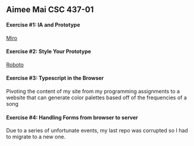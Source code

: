 ## Aimee Mai CSC 437-01

#### Exercise #1: IA and Prototype
[Miro](https://miro.com/app/board/uXjVN7OuPgs=/?share_link_id=762096584142 "Miro")

#### Exercise #2: Style Your Prototype
[Roboto](https://fonts.googleapis.com/css2?family=Roboto:wght@400;700&display=swap "Roboto")

#### Exercise #3: Typescript in the Browser
Pivoting the content of my site from my programming assignments to a website that can generate color palettes based off of the frequencies of a song

#### Exercise #4: Handling Forms from browser to server 
Due to a series of unfortunate events, my last repo was corrupted so I had to migrate to a new one.
